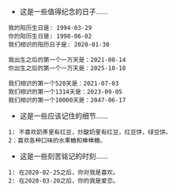 * 这是一些值得纪念的日子......  

``` text
我的阳历生日是: 1994-03-29
你的阳历生日是: 1998-06-02
我们相识的阳历日子是: 2020-01-30

我出生之后的第一个一万天是：2021-08-14
你出生之后的第一个一万天是：2025-10-18

我们相识的第一个520天是：2021-07-03
我们相识的第一个1314天是：2023-09-05
我们相识的第一个10000天是：2047-06-17
```

* 这是一些应该记住的细节......  

``` text
1: 不喜欢奶茶里有红豆，炒酸奶里有红豆，红豆饼，绿豆饼。
2：喜欢各种口味的水果糖和棒棒糖。
```

* 这是一些刻苦铭记的时刻......  

``` text
1: 在2020-02-25之后，你对我是喜欢。
2: 在2020-03-20之后，你的我是爱恋。
```

